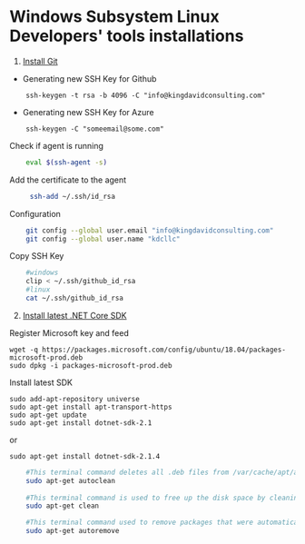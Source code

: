 # Windows Subsystem Linux Developers' tools installations

1. [Install Git]()
- Generating new SSH Key for Github
```
    ssh-keygen -t rsa -b 4096 -C "info@kingdavidconsulting.com"
```
- Generating new SSH Key for Azure
```
    ssh-keygen -C "someemail@some.com"
```

Check if agent is running
```bash
    eval $(ssh-agent -s)
```
Add the certificate to the agent
```bash
     ssh-add ~/.ssh/id_rsa
```

Configuration
```bash
    git config --global user.email "info@kingdavidconsulting.com"
    git config --global user.name "kdcllc"
```

Copy SSH Key
```bash
    #windows
    clip < ~/.ssh/github_id_rsa
    #linux
    cat ~/.ssh/github_id_rsa
```
2. [Install latest .NET Core SDK](https://www.microsoft.com/net/learn/dotnet/hello-world-tutorial#linuxubuntu)

Register Microsoft key and feed
```
wget -q https://packages.microsoft.com/config/ubuntu/18.04/packages-microsoft-prod.deb
sudo dpkg -i packages-microsoft-prod.deb
```

Install latest SDK
```
sudo add-apt-repository universe
sudo apt-get install apt-transport-https
sudo apt-get update
sudo apt-get install dotnet-sdk-2.1
```

or 
```
sudo apt-get install dotnet-sdk-2.1.4

```

```bash
    #This terminal command deletes all .deb files from /var/cache/apt/archives. It basically cleans up the apt-get cache.    
    sudo apt-get autoclean
    
    #This terminal command is used to free up the disk space by cleaning up downloaded .deb files from the local repository.    
    sudo apt-get clean

    #This terminal command used to remove packages that were automatically installed to satisfy dependencies for some package and no longer needed by those packages.
    sudo apt-get autoremove
```